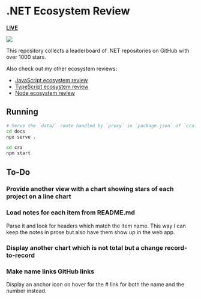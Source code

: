 # .NET Ecosystem Review

[**LIVE**](https://tomashubelbauer.github.io/net-ecosystem-review)

![](https://github.com/tomashubelbauer/net-ecosystem-review/workflows/.github/workflows/main.yml/badge.svg)

This repository collects a leaderboard of .NET repositories on GitHub with over
1000 stars.

Also check out my other ecosystem reviews:

- [JavaScript ecosystem review](https://github.com/TomasHubelbauer/js-ecosystem-review)
- [TypeScript ecosystem review](https://github.com/TomasHubelbauer/ts-ecosystem-review)
- [Node ecosystem review](https://github.com/TomasHubelbauer/npm-ecosystem-review)

## Running

```sh
# Serve the `data/` route handled by `proxy` in `package.json` of `cra`
cd docs
npx serve .
```

```sh
cd cra
npm start
```

## To-Do

### Provide another view with a chart showing stars of each project on a line chart

### Load notes for each item from README.md

Parse it and look for headers which match the item name. This way I can keep the
notes in prose but also have them show up in the web app.

### Display another chart which is not total but a change record-to-record

### Make name links GitHub links

Display an anchor icon on hover for the # link for both the name and the number
instead.
